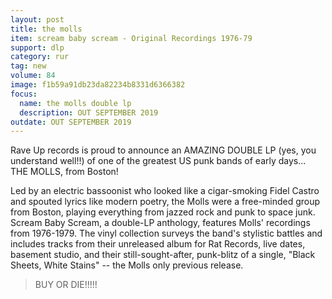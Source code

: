 ```yaml
---
layout: post
title: the molls 
item: scream baby scream - Original Recordings 1976-79
support: dlp
category: rur
tag: new 
volume: 84
image: f1b59a91db23da82234b8331d6366382
focus:
  name: the molls double lp
  description: OUT SEPTEMBER 2019
outdate: OUT SEPTEMBER 2019
---
```


Rave Up records is proud to announce an AMAZING DOUBLE LP (yes, you understand well!!) of one of the greatest US punk bands of early days... THE MOLLS, from Boston!

Led by an electric bassoonist who looked like a cigar-smoking Fidel Castro and spouted lyrics like modern poetry, the Molls were a free-minded group from Boston, playing everything from jazzed rock and punk to space junk. Scream Baby Scream, a double-LP anthology, features Molls' recordings from 1976-1979. The vinyl collection surveys the band's stylistic battles and includes tracks from their unreleased album for Rat Records, live dates, basement studio, and their still-sought-after, punk-blitz of a single, "Black Sheets, White Stains" -- the Molls only previous release.

> BUY OR DIE!!!!!
